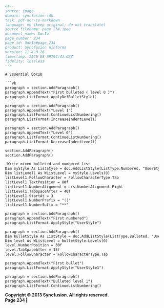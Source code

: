```html
<!-- 
source: image
domain: syncfusion-sdk
task: pdf-ocr-to-markdown
language: en (keep original; do not translate)
source_filename: page_234.jpeg
document_name: DocIo
page_number: 234
page_id: DocIo#page_234
product: Syncfusion Winforms
version: 11.4.0.26
timestamp: 2025-08-09T04:43:02Z
fidelity: lossless
-->

# Essential DocIO

```vb
paragraph = section.AddParagraph()
paragraph.AppendText("First bulleted ( level 0 )")
paragraph.ListFormat.ApplyDefBulletStyle()

paragraph = section.AddParagraph()
paragraph.AppendText("Level 1")
paragraph.ListFormat.ContinueListNumbering()
paragraph.ListFormat.IncreaseIndentLevel()

paragraph = section.AddParagraph()
paragraph.AppendText("Level 0")
paragraph.ListFormat.ContinueListNumbering()
paragraph.ListFormat.DecreaseIndentLevel()

section.AddParagraph()
section.AddParagraph()

'Write mixed bulleted and numbered list
Dim myStyle As ListStyle = doc.AddListStyle(ListType.Numbered, "UserStyle")
Dim listLevel1 As WListLevel = myStyle.Levels(0)
listLevel1.FollowCharacter = FollowCharacterType.Tab
listLevel1.TextPosition = 80f
listLevel1.NumberAlignment = ListNumberAlignment.Right
listLevel1.TabSpaceAfter = 40f
listLevel1.StartAt = 3
listLevel1.NumberPrefix = "(("
listLevel1.NumberSufix = "**"

paragraph = section.AddParagraph()
paragraph.AppendText("First numbered")
paragraph.ListFormat.ApplyStyle("UserStyle")

paragraph = section.AddParagraph()
Dim bulletStyle As ListStyle = doc.AddListStyle(ListType.Bulleted, "UserStyle1")
Dim level As WListLevel = bulletStyle.Levels(0)
level.NumberPosition = 30f
level.TabSpaceAfter = 15f
level.FollowCharacter = FollowCharacterType.Tab

paragraph.AppendText("First bullet")
paragraph.ListFormat.ApplyStyle("UserStyle1")

paragraph = section.AddParagraph()
paragraph.AppendText("Bulleted level 1")
paragraph.ListFormat.ContinueListNumbering()
```

**Copyright © 2013 Syncfusion. All rights reserved.**  
**Page 234 |**

<!-- tags: [product, module, control, api, version?]
keywords: [DocIO, WinForms, ListStyle, Bulleted, Numbered, Syncfusion.Windows.Forms, version] -->
```